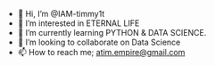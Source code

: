 - 👋 Hi, I’m @IAM-timmy1t
- 👀 I’m interested in ETERNAL LIFE   
- 🌱 I’m currently learning PYTHON & DATA SCIENCE.
- 💞️ I’m looking to collaborate on Data Science
- 📫 How to reach me; atim.empire@gmail.com

<!---
IAM-timmy1t/IAM-timmy1t is a ✨ special ✨ repository because its `README.md` (this file) appears on your GitHub profile.
You can click the Preview link to take a look at your changes.
--->
